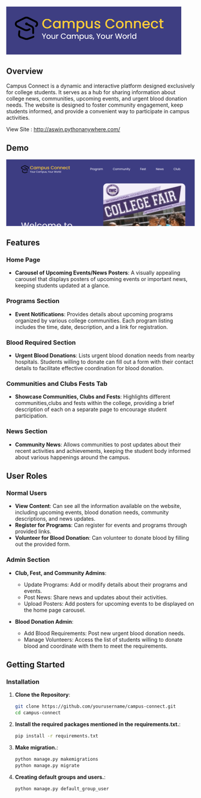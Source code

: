 ![Campus Connect](screenshots/logo.png)

## Overview

Campus Connect is a dynamic and interactive platform designed exclusively for college students. It serves as a hub for sharing information about college news, communities, upcoming events, and urgent blood donation needs. The website is designed to foster community engagement, keep students informed, and provide a convenient way to participate in campus activities.

View Site : http://aswin.pythonanywhere.com/

## Demo
![Campus Connect](screenshots/user_inteface.gif)

## Features

### Home Page
- **Carousel of Upcoming Events/News Posters**: A visually appealing carousel that displays posters of upcoming events or important news, keeping students updated at a glance.

### Programs Section
- **Event Notifications**: Provides details about upcoming programs organized by various college communities. Each program listing includes the time, date, description, and a link for registration.

### Blood Required Section
- **Urgent Blood Donations**: Lists urgent blood donation needs from nearby hospitals. Students willing to donate can fill out a form with their contact details to facilitate effective coordination for blood donation.

### Communities and Clubs Fests Tab
- **Showcase Communities, Clubs and Fests**: Highlights different communities,clubs and fests within the college, providing a brief description of each on a separate page to encourage student participation.

### News Section
- **Community News**: Allows communities to post updates about their recent activities and achievements, keeping the student body informed about various happenings around the campus.

## User Roles

### Normal Users
- **View Content**: Can see all the information available on the website, including upcoming events, blood donation needs, community descriptions, and news updates.
- **Register for Programs**: Can register for events and programs through provided links.
- **Volunteer for Blood Donation**: Can volunteer to donate blood by filling out the provided form.

### Admin Section
- **Club, Fest, and Community Admins**:
  - Update Programs: Add or modify details about their programs and events.
  - Post News: Share news and updates about their activities.
  - Upload Posters: Add posters for upcoming events to be displayed on the home page carousel.

- **Blood Donation Admin**:
  - Add Blood Requirements: Post new urgent blood donation needs.
  - Manage Volunteers: Access the list of students willing to donate blood and coordinate with them to meet the requirements.

## Getting Started

### Installation

1. **Clone the Repository**:
   ```bash
   git clone https://github.com/yourusername/campus-connect.git
   cd campus-connect
   
2. **Install the required packages mentioned in the requirements.txt.**:

    ```bash
    pip install -r requirements.txt 
    ```

    
3. **Make migration.**:

    ```bash
    python manage.py makemigrations
    python manage.py migrate
    ```

4. **Creating default groups and users.**:

    ```bash
    python manage.py default_group_user
    ```


